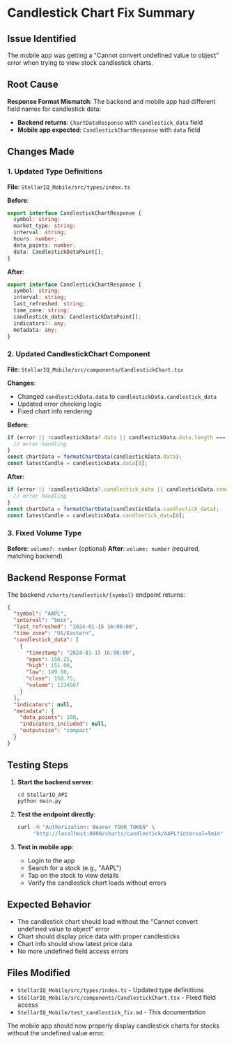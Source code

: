 # Candlestick Chart Fix Summary

## Issue Identified
The mobile app was getting a "Cannot convert undefined value to object" error when trying to view stock candlestick charts.

## Root Cause
**Response Format Mismatch**: The backend and mobile app had different field names for candlestick data:

- **Backend returns**: `ChartDataResponse` with `candlestick_data` field
- **Mobile app expected**: `CandlestickChartResponse` with `data` field

## Changes Made

### 1. Updated Type Definitions
**File**: `StellarIQ_Mobile/src/types/index.ts`

**Before**:
```typescript
export interface CandlestickChartResponse {
  symbol: string;
  market_type: string;
  interval: string;
  hours: number;
  data_points: number;
  data: CandlestickDataPoint[];
}
```

**After**:
```typescript
export interface CandlestickChartResponse {
  symbol: string;
  interval: string;
  last_refreshed: string;
  time_zone: string;
  candlestick_data: CandlestickDataPoint[];
  indicators?: any;
  metadata: any;
}
```

### 2. Updated CandlestickChart Component
**File**: `StellarIQ_Mobile/src/components/CandlestickChart.tsx`

**Changes**:
- Changed `candlestickData.data` to `candlestickData.candlestick_data`
- Updated error checking logic
- Fixed chart info rendering

**Before**:
```typescript
if (error || !candlestickData?.data || candlestickData.data.length === 0) {
  // error handling
}
const chartData = formatChartData(candlestickData.data);
const latestCandle = candlestickData.data[0];
```

**After**:
```typescript
if (error || !candlestickData?.candlestick_data || candlestickData.candlestick_data.length === 0) {
  // error handling
}
const chartData = formatChartData(candlestickData.candlestick_data);
const latestCandle = candlestickData.candlestick_data[0];
```

### 3. Fixed Volume Type
**Before**: `volume?: number` (optional)
**After**: `volume: number` (required, matching backend)

## Backend Response Format
The backend `/charts/candlestick/{symbol}` endpoint returns:

```json
{
  "symbol": "AAPL",
  "interval": "5min",
  "last_refreshed": "2024-01-15 16:00:00",
  "time_zone": "US/Eastern",
  "candlestick_data": [
    {
      "timestamp": "2024-01-15 16:00:00",
      "open": 150.25,
      "high": 151.00,
      "low": 149.50,
      "close": 150.75,
      "volume": 1234567
    }
  ],
  "indicators": null,
  "metadata": {
    "data_points": 100,
    "indicators_included": null,
    "outputsize": "compact"
  }
}
```

## Testing Steps

1. **Start the backend server**:
   ```bash
   cd StellarIQ_API
   python main.py
   ```

2. **Test the endpoint directly**:
   ```bash
   curl -H "Authorization: Bearer YOUR_TOKEN" \
        "http://localhost:8000/charts/candlestick/AAPL?interval=5min"
   ```

3. **Test in mobile app**:
   - Login to the app
   - Search for a stock (e.g., "AAPL")
   - Tap on the stock to view details
   - Verify the candlestick chart loads without errors

## Expected Behavior
- The candlestick chart should load without the "Cannot convert undefined value to object" error
- Chart should display price data with proper candlesticks
- Chart info should show latest price data
- No more undefined field access errors

## Files Modified
- `StellarIQ_Mobile/src/types/index.ts` - Updated type definitions
- `StellarIQ_Mobile/src/components/CandlestickChart.tsx` - Fixed field access
- `StellarIQ_Mobile/test_candlestick_fix.md` - This documentation

The mobile app should now properly display candlestick charts for stocks without the undefined value error.
